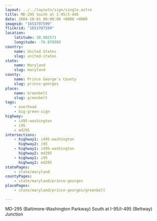 ```yaml
---
layout: ../../layouts/sign/single.astro
title: MD-295 South at I-95/I-495
date: 2004-10-01 00:00:00 +0000 +0000
imageid: "1653707599"
flickrid: "1653707599"
location:
    latitude: 38.982571
    longitude: -76.878993
country:
    name: United States
    slug: united-states
state:
    name: Maryland
    slug: maryland
county:
    name: Prince George's County
    slug: prince-georges
place:
    name: Greenbelt
    slug: greenbelt
tags:
    - overhead
    - big-green-sign
highway:
    - i495-washington
    - i95
    - md295
intersections:
    - highway1: i495-washington
      highway2: i95
    - highway1: i495-washington
      highway2: md295
    - highway1: i95
      highway2: md295
statePages:
    - state/maryland
countyPages:
    - state/maryland/prince-georges
placePages:
    - state/maryland/prince-georges/greenbelt

---
```

MD-295 (Baltimore-Washington Parkway) South at I-95/I-495 (Beltway) Junction